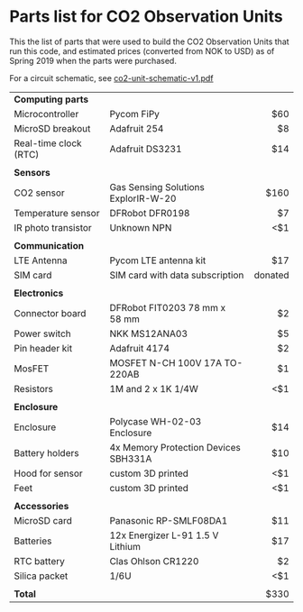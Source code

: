 Parts list for CO2 Observation Units
==================================================

This the list of parts that were used to build the CO2 Observation Units
that run this code, and estimated prices (converted from NOK to USD)
as of Spring 2019 when the parts were purchased.

For a circuit schematic, see [co2-unit-schematic-v1.pdf](co2-unit-schematic-v1.pdf)

|                       |                                      |         |
| :-------------------- | :----------------------------------- | ------: |
| **Computing parts**   |                                      |         |
| Microcontroller       | Pycom FiPy                           |     $60 |
| MicroSD breakout      | Adafruit 254                         |      $8 |
| Real-time clock (RTC) | Adafruit DS3231                      |     $14 |
|                       |                                      |         |
| **Sensors**           |                                      |         |
| CO2 sensor            | Gas Sensing Solutions ExplorIR-W-20  |    $160 |
| Temperature sensor    | DFRobot DFR0198                      |      $7 |
| IR photo transistor   | Unknown NPN                          |    \<$1 |
|                       |                                      |         |
| **Communication**     |                                      |         |
| LTE Antenna           | Pycom LTE antenna kit                |     $17 |
| SIM card              | SIM card with data subscription      | donated |
|                       |                                      |         |
| **Electronics**       |                                      |         |
| Connector board       | DFRobot FIT0203 78 mm x 58 mm        |      $2 |
| Power switch          | NKK MS12ANA03                        |      $5 |
| Pin header kit        | Adafruit 4174                        |      $2 |
| MosFET                | MOSFET N-CH 100V 17A TO-220AB        |      $1 |
| Resistors             | 1M and 2 x 1K 1/4W                   |    \<$1 |
|                       |                                      |         |
| **Enclosure**         |                                      |         |
| Enclosure             | Polycase WH-02-03 Enclosure          |     $14 |
| Battery holders       | 4x Memory Protection Devices SBH331A |     $10 |
| Hood for sensor       | custom 3D printed                    |    \<$1 |
| Feet                  | custom 3D printed                    |    \<$1 |
|                       |                                      |         |
| **Accessories**       |                                      |         |
| MicroSD card          | Panasonic RP-SMLF08DA1               |     $11 |
| Batteries             | 12x Energizer L-91 1.5 V Lithium     |     $17 |
| RTC battery           | Clas Ohlson CR1220                   |      $2 |
| Silica packet         | 1/6U                                 |    \<$1 |
|                       |                                      |         |
| **Total**             |                                      |    $330 |
